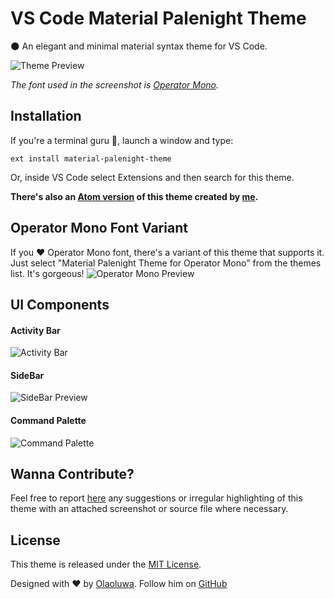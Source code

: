 # VS Code Material Palenight Theme

🌑 An elegant and minimal material syntax theme for VS Code.

![Theme Preview](http://i.imgur.com/MeREowJ.png)

_The font used in the screenshot is [Operator Mono](http://www.typography.com/fonts/operator)._

## Installation
If you're a terminal guru 👻, launch a window and type:
```shell
ext install material-palenight-theme
```

Or, inside VS Code select Extensions and then search for this theme.

**There's also an [Atom version](https://atom.io/themes/material-palenight-syntax) of this theme created by [me](https://twitter.com/whizkydee).**

## Operator Mono Font Variant
If you ❤️️ Operator Mono font, there's a variant of this theme that supports it. Just select "Material Palenight Theme for Operator Mono" from the themes list. It's gorgeous!
![Operator Mono Preview](http://i.imgur.com/KPRX64A.png)

## UI Components
#### Activity Bar
![Activity Bar](http://i.imgur.com/b8gkyLE.png)

#### SideBar
![SideBar Preview](http://i.imgur.com/3AEDOjS.png)

#### Command Palette
![Command Palette](http://i.imgur.com/72ASrPL.png)

## Wanna Contribute?
Feel free to report [here](https://github.com/whizkydee/vscode-material-palenight-theme/issues) any suggestions or irregular highlighting of this theme with an attached screenshot or source file where necessary.

## License
This theme is released under the [MIT License](https://github.com/whizkydee/vscode-material-palenight-theme/blob/master/LICENSE.md).

Designed with ❤️️ by [Olaoluwa](https://whizkydee.github.io). Follow him on [GitHub](https://github.com/whizkydee)
